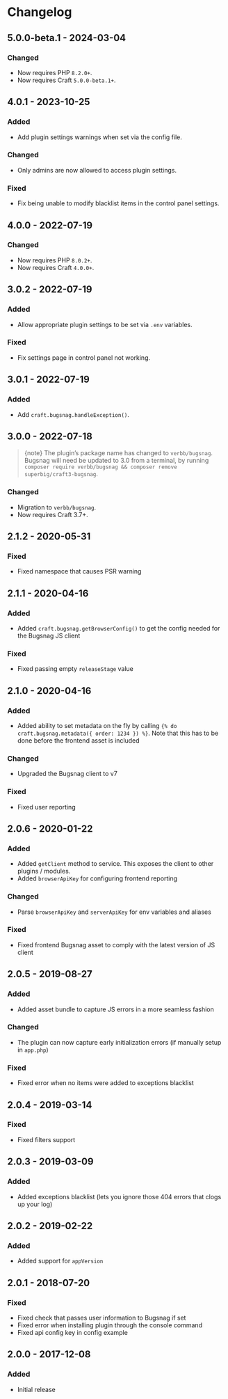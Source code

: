 # Changelog

## 5.0.0-beta.1 - 2024-03-04

### Changed
- Now requires PHP `8.2.0+`.
- Now requires Craft `5.0.0-beta.1+`.

## 4.0.1 - 2023-10-25

### Added
- Add plugin settings warnings when set via the config file.

### Changed
- Only admins are now allowed to access plugin settings.

### Fixed
- Fix being unable to modify blacklist items in the control panel settings.

## 4.0.0 - 2022-07-19

### Changed
- Now requires PHP `8.0.2+`.
- Now requires Craft `4.0.0+`.

## 3.0.2 - 2022-07-19

### Added
- Allow appropriate plugin settings to be set via `.env` variables.

### Fixed
- Fix settings page in control panel not working.

## 3.0.1 - 2022-07-19

### Added
- Add `craft.bugsnag.handleException()`.

## 3.0.0 - 2022-07-18

> {note} The plugin’s package name has changed to `verbb/bugsnag`. Bugsnag will need be updated to 3.0 from a terminal, by running `composer require verbb/bugsnag && composer remove superbig/craft3-bugsnag`.

### Changed
- Migration to `verbb/bugsnag`.
- Now requires Craft 3.7+.

## 2.1.2 - 2020-05-31

### Fixed
- Fixed namespace that causes PSR warning

## 2.1.1 - 2020-04-16

### Added
- Added `craft.bugsnag.getBrowserConfig()` to get the config needed for the Bugsnag JS client

### Fixed
- Fixed passing empty `releaseStage` value

## 2.1.0 - 2020-04-16

### Added
- Added ability to set metadata on the fly by calling `{% do craft.bugsnag.metadata({ order: 1234 }) %}`. Note that this has to be done before the frontend asset is included

### Changed
- Upgraded the Bugsnag client to v7

### Fixed
- Fixed user reporting

## 2.0.6 - 2020-01-22

### Added
- Added `getClient` method to service. This exposes the client to other plugins / modules.
- Added `browserApiKey` for configuring frontend reporting

### Changed
- Parse `browserApiKey` and `serverApiKey` for env variables and aliases

### Fixed
- Fixed frontend Bugsnag asset to comply with the latest version of JS client

## 2.0.5 - 2019-08-27

### Added
- Added asset bundle to capture JS errors in a more seamless fashion

### Changed
- The plugin can now capture early initialization errors (if manually setup in `app.php`)

### Fixed
- Fixed error when no items were added to exceptions blacklist

## 2.0.4 - 2019-03-14

### Fixed
- Fixed filters support

## 2.0.3 - 2019-03-09

### Added
- Added exceptions blacklist (lets you ignore those 404 errors that clogs up your log)

## 2.0.2 - 2019-02-22

### Added
- Added support for `appVersion`

## 2.0.1 - 2018-07-20

### Fixed
- Fixed check that passes user information to Bugsnag if set
- Fixed error when installing plugin through the console command
- Fixed api config key in config example

## 2.0.0 - 2017-12-08

### Added
- Initial release
